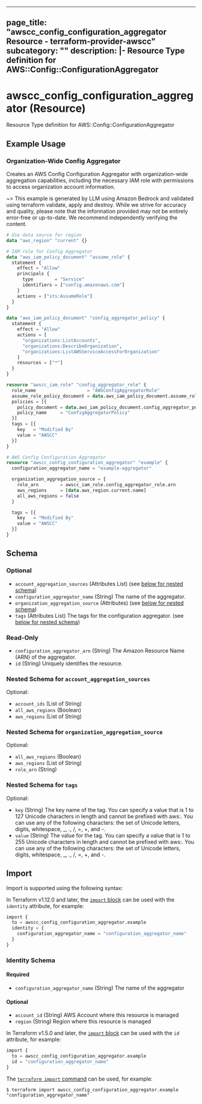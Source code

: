 
---
page_title: "awscc_config_configuration_aggregator Resource - terraform-provider-awscc"
subcategory: ""
description: |-
  Resource Type definition for AWS::Config::ConfigurationAggregator
---

# awscc_config_configuration_aggregator (Resource)

Resource Type definition for AWS::Config::ConfigurationAggregator

## Example Usage

### Organization-Wide Config Aggregator

Creates an AWS Config Configuration Aggregator with organization-wide aggregation capabilities, including the necessary IAM role with permissions to access organization account information.

~> This example is generated by LLM using Amazon Bedrock and validated using terraform validate, apply and destroy. While we strive for accuracy and quality, please note that the information provided may not be entirely error-free or up-to-date. We recommend independently verifying the content.

```terraform
# Use data source for region
data "aws_region" "current" {}

# IAM role for Config Aggregator
data "aws_iam_policy_document" "assume_role" {
  statement {
    effect = "Allow"
    principals {
      type        = "Service"
      identifiers = ["config.amazonaws.com"]
    }
    actions = ["sts:AssumeRole"]
  }
}

data "aws_iam_policy_document" "config_aggregator_policy" {
  statement {
    effect = "Allow"
    actions = [
      "organizations:ListAccounts",
      "organizations:DescribeOrganization",
      "organizations:ListAWSServiceAccessForOrganization"
    ]
    resources = ["*"]
  }
}

resource "awscc_iam_role" "config_aggregator_role" {
  role_name                   = "AWSConfigAggregatorRole"
  assume_role_policy_document = data.aws_iam_policy_document.assume_role.json
  policies = [{
    policy_document = data.aws_iam_policy_document.config_aggregator_policy.json
    policy_name     = "ConfigAggregatorPolicy"
  }]
  tags = [{
    key   = "Modified By"
    value = "AWSCC"
  }]
}

# AWS Config Configuration Aggregator
resource "awscc_config_configuration_aggregator" "example" {
  configuration_aggregator_name = "example-aggregator"

  organization_aggregation_source = {
    role_arn        = awscc_iam_role.config_aggregator_role.arn
    aws_regions     = [data.aws_region.current.name]
    all_aws_regions = false
  }

  tags = [{
    key   = "Modified By"
    value = "AWSCC"
  }]
}
```

<!-- schema generated by tfplugindocs -->
## Schema

### Optional

- `account_aggregation_sources` (Attributes List) (see [below for nested schema](#nestedatt--account_aggregation_sources))
- `configuration_aggregator_name` (String) The name of the aggregator.
- `organization_aggregation_source` (Attributes) (see [below for nested schema](#nestedatt--organization_aggregation_source))
- `tags` (Attributes List) The tags for the configuration aggregator. (see [below for nested schema](#nestedatt--tags))

### Read-Only

- `configuration_aggregator_arn` (String) The Amazon Resource Name (ARN) of the aggregator.
- `id` (String) Uniquely identifies the resource.

<a id="nestedatt--account_aggregation_sources"></a>
### Nested Schema for `account_aggregation_sources`

Optional:

- `account_ids` (List of String)
- `all_aws_regions` (Boolean)
- `aws_regions` (List of String)


<a id="nestedatt--organization_aggregation_source"></a>
### Nested Schema for `organization_aggregation_source`

Optional:

- `all_aws_regions` (Boolean)
- `aws_regions` (List of String)
- `role_arn` (String)


<a id="nestedatt--tags"></a>
### Nested Schema for `tags`

Optional:

- `key` (String) The key name of the tag. You can specify a value that is 1 to 127 Unicode characters in length and cannot be prefixed with aws:. You can use any of the following characters: the set of Unicode letters, digits, whitespace, _, ., /, =, +, and -.
- `value` (String) The value for the tag. You can specify a value that is 1 to 255 Unicode characters in length and cannot be prefixed with aws:. You can use any of the following characters: the set of Unicode letters, digits, whitespace, _, ., /, =, +, and -.

## Import

Import is supported using the following syntax:

In Terraform v1.12.0 and later, the [`import` block](https://developer.hashicorp.com/terraform/language/import) can be used with the `identity` attribute, for example:

```terraform
import {
  to = awscc_config_configuration_aggregator.example
  identity = {
    configuration_aggregator_name = "configuration_aggregator_name"
  }
}
```

<!-- schema generated by tfplugindocs -->
### Identity Schema

#### Required

- `configuration_aggregator_name` (String) The name of the aggregator

#### Optional

- `account_id` (String) AWS Account where this resource is managed
- `region` (String) Region where this resource is managed

In Terraform v1.5.0 and later, the [`import` block](https://developer.hashicorp.com/terraform/language/import) can be used with the `id` attribute, for example:

```terraform
import {
  to = awscc_config_configuration_aggregator.example
  id = "configuration_aggregator_name"
}
```

The [`terraform import` command](https://developer.hashicorp.com/terraform/cli/commands/import) can be used, for example:

```shell
$ terraform import awscc_config_configuration_aggregator.example "configuration_aggregator_name"
```
